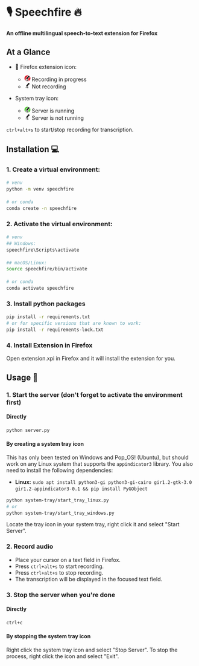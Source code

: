 # 🎙️ Speechfire 🔥

**An offline multilingual speech-to-text extension for Firefox**

## At a Glance

- 🦊 Firefox extension icon:
  - <img src="extension/icon/icon-red.png" alt="Red Icon" width="16" height="16"> Recording in progress
  - <img src="extension/icon/icon.png" alt="White Icon" width="16" height="16"> Not recording
- System tray icon:

  - <img src="extension/icon/icon-green.png" alt="Green Icon" width="16" height="16"> Server is running
  - <img src="extension/icon/icon.png" alt="White Icon" width="16" height="16"> Server is not running

`ctrl+alt+s` to start/stop recording for transcription.

## Installation 💻

### 1. Create a virtual environment:

```bash
# venv
python -m venv speechfire

# or conda
conda create -n speechfire
```

### 2. Activate the virtual environment:

```bash
# venv
## Windows:
speechfire\Scripts\activate

## macOS/Linux:
source speechfire/bin/activate

# or conda
conda activate speechfire
```

### 3. Install python packages

```bash
pip install -r requirements.txt
# or for specific versions that are known to work:
pip install -r requirements-lock.txt
```

### 4. Install Extension in Firefox

Open extension.xpi in Firefox and it will install the extension for you.

## Usage 📝

### 1. Start the server (don't forget to activate the environment first)

#### Directly

```bash
python server.py
```

#### By creating a system tray icon

This has only been tested on Windows and Pop_OS! (Ubuntu), but should work on any Linux system that supports the `appindicator3` library. You also need to install the following dependencies:

- **Linux:** `sudo apt install python3-gi python3-gi-cairo gir1.2-gtk-3.0 gir1.2-appindicator3-0.1 && pip install PyGObject`

```bash
python system-tray/start_tray_linux.py
# or
python system-tray/start_tray_windows.py
```

Locate the tray icon in your system tray, right click it and select "Start Server".

### 2. Record audio

- Place your cursor on a text field in Firefox.
- Press `ctrl+alt+s` to start recording.
- Press `ctrl+alt+s` to stop recording.
- The transcription will be displayed in the focused text field.

### 3. Stop the server when you're done

#### Directly

```bash
ctrl+c
```

#### By stopping the system tray icon

Right click the system tray icon and select "Stop Server". To stop the process, right click the icon and select "Exit".

